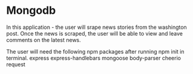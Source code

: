 # Mongodb
In this application - the user will srape news stories from the washington post. Once the news is scraped, the user will be able to view and leave comments on the latest news. 

The user will need the following npm packages after running npm init in terminal. 
express
express-handlebars
mongoose
body-parser
cheerio
request


